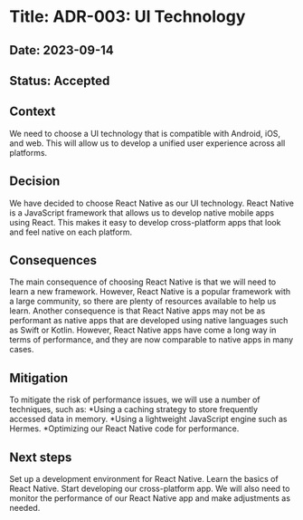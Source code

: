 # Title: ADR-003: UI Technology
## Date: 2023-09-14
## Status: Accepted

## Context
We need to choose a UI technology that is compatible with Android, iOS, and web. This will allow us to develop a unified user experience across all platforms.

## Decision
We have decided to choose React Native as our UI technology. React Native is a JavaScript framework that allows us to develop native mobile apps using React. This makes it easy to develop cross-platform apps that look and feel native on each platform.
## Consequences
The main consequence of choosing React Native is that we will need to learn a new framework. However, React Native is a popular framework with a large community, so there are plenty of resources available to help us learn.
Another consequence is that React Native apps may not be as performant as native apps that are developed using native languages such as Swift or Kotlin. However, React Native apps have come a long way in terms of performance, and they are now comparable to native apps in many cases.

## Mitigation
To mitigate the risk of performance issues, we will use a number of techniques, such as:
*Using a caching strategy to store frequently accessed data in memory.
*Using a lightweight JavaScript engine such as Hermes.
*Optimizing our React Native code for performance.

## Next steps
Set up a development environment for React Native.
Learn the basics of React Native.
Start developing our cross-platform app.
We will also need to monitor the performance of our React Native app and make adjustments as needed.
